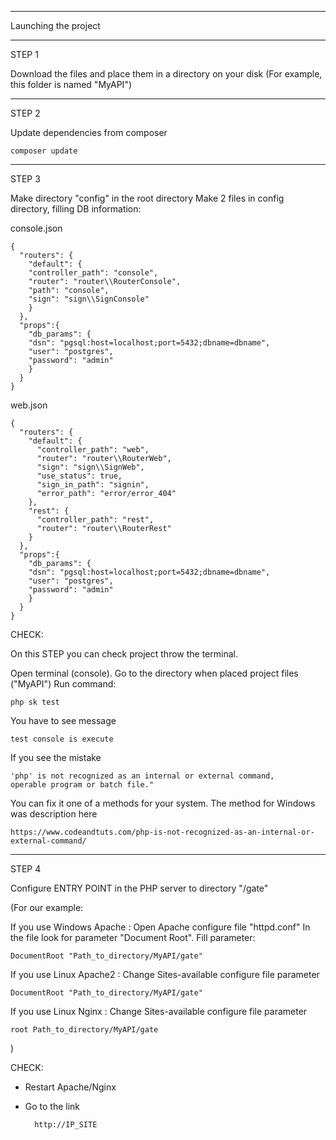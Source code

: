 
******************************************
Launching the project
******************************************

STEP 1

Download the files and place them in a directory on your disk
(For example, this folder is named "MyAPI")

******************************************

STEP 2

Update dependencies from composer

    composer update

******************************************

STEP 3

Make directory "config" in the root directory
Make 2 files in config directory, filling DB information:

console.json

    {
      "routers": {
        "default": {
        "controller_path": "console",
        "router": "router\\RouterConsole",
        "path": "console",
        "sign": "sign\\SignConsole"
        }
      },
      "props":{
        "db_params": {
        "dsn": "pgsql:host=localhost;port=5432;dbname=dbname",
        "user": "postgres",
        "password": "admin"
        }
      }
    }

web.json

    {
      "routers": {
        "default": {
          "controller_path": "web",
          "router": "router\\RouterWeb",
          "sign": "sign\\SignWeb",
          "use_status": true,
          "sign_in_path": "signin",
          "error_path": "error/error_404"
        },
        "rest": {
          "controller_path": "rest",
          "router": "router\\RouterRest"
        }
      },
      "props":{
        "db_params": {
        "dsn": "pgsql:host=localhost;port=5432;dbname=dbname",
        "user": "postgres",
        "password": "admin"
        }
      }
    }



CHECK:

On this STEP you can check project throw the terminal.

Open terminal (console).
Go to the directory when placed project files ("MyAPI")
Run command:

    php sk test

You have to see message

    test console is execute

If you see the mistake

    'php' is not recognized as an internal or external command, 
    operable program or batch file."

You can fix it one of a methods for your system.
The method for Windows was description here

    https://www.codeandtuts.com/php-is-not-recognized-as-an-internal-or-external-command/ 

******************************************

STEP 4

Configure ENTRY POINT in the PHP server to directory "/gate"

(For our example:

If you use Windows Apache :
Open Apache configure file "httpd.conf"
In the file look for parameter "Document Root".
Fill parameter:

    DocumentRoot "Path_to_directory/MyAPI/gate" 

If you use Linux Apache2 :
Change Sites-available configure file parameter

    DocumentRoot "Path_to_directory/MyAPI/gate" 

If you use Linux Nginx :
Change Sites-available configure file parameter

    root Path_to_directory/MyAPI/gate 


)

CHECK:

- Restart Apache/Nginx
- Go to the link

        http://IP_SITE
    
    

